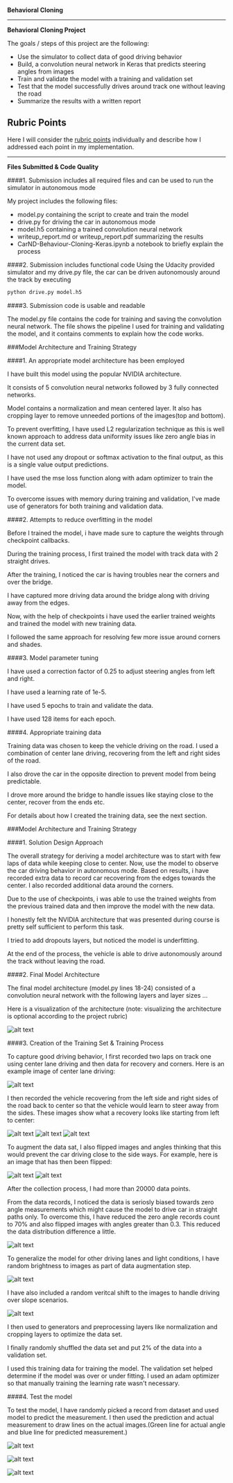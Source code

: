 **Behavioral Cloning** 

---

**Behavioral Cloning Project**

The goals / steps of this project are the following:
* Use the simulator to collect data of good driving behavior
* Build, a convolution neural network in Keras that predicts steering angles from images
* Train and validate the model with a training and validation set
* Test that the model successfully drives around track one without leaving the road
* Summarize the results with a written report

[//]: # (Image References)

[image1]: model.png "Model Visualization"
[image2]: ./examples/center_1.jpg "Center Camera Recovery 1"
[image3]: ./examples/center_2.jpg "Center Camera Recovery 2"
[image4]: ./examples/center_3.jpg "Center Camera Recovery 3"
[image5]: ./examples/not_flipped.jpg "Actual Image"
[image6]: ./examples/flipped.jpg "Flipped Image"
[data_cleanup]: ./examples/data_cleanup.png "Data Cleanup Process"
[brightness]: ./examples/brightness.png "Brightness Augmentation"
[verticalshift]: ./examples/shifting.png "Random Veritical Shift"
[prediction1]: ./examples/prediction.png "Predicted Image"
[prediction2]: ./examples/prediction2.png "Predicted Image"
[prediction3]: ./examples/prediction3.png "Predicted Image"

## Rubric Points
Here I will consider the [rubric points](https://review.udacity.com/#!/rubrics/432/view) individually and describe how I addressed each point in my implementation.

---
**Files Submitted & Code Quality**

####1. Submission includes all required files and can be used to run the simulator in autonomous mode

My project includes the following files:
* model.py containing the script to create and train the model
* drive.py for driving the car in autonomous mode
* model.h5 containing a trained convolution neural network 
* writeup_report.md or writeup_report.pdf summarizing the results
* CarND-Behaviour-Cloning-Keras.ipynb a notebook to briefly explain the process

####2. Submission includes functional code
Using the Udacity provided simulator and my drive.py file, the car can be driven autonomously around the track by executing 
```sh
python drive.py model.h5
```

####3. Submission code is usable and readable

The model.py file contains the code for training and saving the convolution neural network. The file shows the pipeline I used for training and validating the model, and it contains comments to explain how the code works.

###Model Architecture and Training Strategy

####1. An appropriate model architecture has been employed

I have built this model using the popular NVIDIA architecture.

It consists of 5 convolution neural networks followed by 3 fully connected networks.

Model contains a normalization and mean centered layer.  It also has cropping layer to remove unneeded portions of the images(top and bottom).

To prevent overfitting, I have used L2 regularization technique as this is well known approach to address data uniformity issues like zero angle bias in the current data set.

I have not used any dropout or softmax activation to the final output, as this is a single value output predictions.

I have used the mse loss function along with adam optimizer to train the model.

To overcome issues with memory during training and validation, I've made use of generators for both training and validation data.

####2. Attempts to reduce overfitting in the model

Before I trained the model, i have made sure to capture the weights through checkpoint callbacks.

During the training process, I first trained the model with track data with 2 straight drives.

After the training, I noticed the car is having troubles near the corners and over the bridge.

I have captured more driving data around the bridge along with driving away from the edges.

Now, with the help of checkpoints i have used the earlier trained weights and trained the model with new training data.

I followed the same approach for resolving few more issue around corners and shades.

####3. Model parameter tuning

I have used a correction factor of 0.25 to adjust steering angles from left and right.

I have used a learning rate of 1e-5.

I have used 5 epochs to train and validate the data.

I have used 128 items for each epoch.

####4. Appropriate training data

Training data was chosen to keep the vehicle driving on the road. I used a combination of center lane driving, recovering from the left and right sides of the road.

I also drove the car in the opposite direction to prevent model from being predictable.

I drove more around the bridge to handle issues like staying close to the center, recover from the ends etc.

For details about how I created the training data, see the next section.

###Model Architecture and Training Strategy

####1. Solution Design Approach

The overall strategy for deriving a model architecture was to start with few laps of data while keeping close to center. Now, use the model to observe the car driving behavior in autonomous mode. Based on results, i have recorded extra data to record car recovering from the edges towards the center. I also recorded additional data around the corners.

Due to the use of checkpoints, i was able to use the trained weights from the previous trained data and then improve the model with the new data.

I honestly felt the NVIDIA architecture that was presented during course is pretty self sufficient to perform this task.

I tried to add dropouts layers, but noticed the model is underfitting.

At the end of the process, the vehicle is able to drive autonomously around the track without leaving the road.

####2. Final Model Architecture

The final model architecture (model.py lines 18-24) consisted of a convolution neural network with the following layers and layer sizes ...

Here is a visualization of the architecture (note: visualizing the architecture is optional according to the project rubric)

![alt text][image1]

####3. Creation of the Training Set & Training Process

To capture good driving behavior, I first recorded two laps on track one using center lane driving and then data for recovery and corners. Here is an example image of center lane driving:

![alt text][image4]

I then recorded the vehicle recovering from the left side and right sides of the road back to center so that the vehicle would learn to steer away from the sides. These images show what a recovery looks like starting from left to center:

![alt text][image2]
![alt text][image3]
![alt text][image4]

To augment the data sat, I also flipped images and angles thinking that this would prevent the car driving close to the side ways. For example, here is an image that has then been flipped:

![alt text][image5]
![alt text][image6]

After the collection process, I had more than 20000 data points.

From the data records, I noticed the data is seriosly biased towards zero angle measurements which might cause the model to drive car in straight paths only. To overcome this, I have reduced the zero angle records count to 70% and also flipped images with angles greater than 0.3. This reduced the data distribution difference a little.

![alt text][data_cleanup]

To generalize the model for other driving lanes and light conditions, I have random brightness to images as part of data augmentation step.

![alt text][brightness]

I have also included a random veritcal shift to the images to handle driving over slope scenarios.

![alt text][verticalshift]

I then used to generators and preprocessing layers like normalization and cropping layers to optimize the data set.

I finally randomly shuffled the data set and put 2% of the data into a validation set. 

I used this training data for training the model. The validation set helped determine if the model was over or under fitting. I used an adam optimizer so that manually training the learning rate wasn't necessary.

####4. Test the model

To test the model, I have randomly picked a record from dataset and used model to predict the measurement. I then used the prediction and actual measurement to draw lines on the actual images.(Green line for actual angle and blue line for predicted measurement.)

![alt text][prediction1]

![alt text][prediction2]

![alt text][prediction3]

